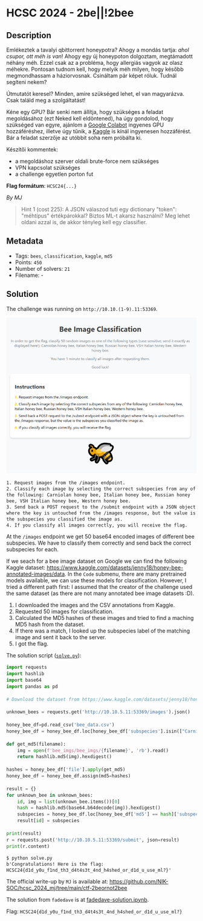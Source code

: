 # HCSC 2024 - 2be||!2bee

## Description

Emlékeztek a tavalyi qbittorrent honeypotra? Ahogy a mondás tartja: *ahol csupor, ott méh is van*! Ahogy egy új honeypoton dolgoztam, megtámadott néhány méh. Ezzel csak az a probléma, hogy allergiás vagyok az olasz méhekre. Pontosan tudnom kell, hogy melyik méh milyen, hogy később megmondhassam a háziorvosnak. Csináltam pár képet róluk. Tudnál segíteni nekem?

Útmutatót keresel? Minden, amire szükséged lehet, el van magyarázva. Csak találd meg a szolgáltatást!

Kéne egy GPU? Bár senki nem állítja, hogy szükséges a feladat megoldásához (ezt Neked kell eldöntened), ha úgy gondolod, hogy szükséged van egyre, ajánlom a [Google Colabot](https://colab.research.google.com/) ingyenes GPU hozzáféréshez, illetve úgy tűnik, a [Kaggle](https://www.kaggle.com/code/dansbecker/running-kaggle-kernels-with-a-gpu) is kínál ingyenesen hozzáférést. Bár a feladat szerzője az utóbbit soha nem próbálta ki.

Készítői kommentek:
* a megoldáshoz szerver oldali brute-force nem szükséges
* VPN kapcsolat szükséges
* a challenge egyetlen porton fut

**Flag formátum**: `HCSC24{...}`

*By MJ*

> Hint 1 (cost 225): A JSON válaszod tuti egy dictionary "token": "méhtípus" értékpárokkal? Biztos ML-t akarsz használni? Meg lehet oldani azzal is, de akkor tényleg kell egy classifier.

## Metadata

- Tags: `bees`, `classification`, `kaggle`, `md5`
- Points: `450`
- Number of solvers: `21`
- Filename: -

## Solution

The challenge was running on `http://10.10.(1-9).11:53369`.

![Main page](media/main-page.png)

```
1. Request images from the /images endpoint.
2. Classify each image by selecting the correct subspecies from any of the following: Carniolan honey bee, Italian honey bee, Russian honey bee, VSH Italian honey bee, Western honey bee.
3. Send back a POST request to the /submit endpoint with a JSON object where the key is untouched from the /images response, but the value is the subspecies you classified the image as.
4. If you classify all images correctly, you will receive the flag.
```

At the `/images` endpoint we get 50 base64 encoded images of different bee subspecies. We have to classify them correctly and send back the correct subspecies for each.

If we seach for a bee image dataset on Google we can find the following Kaggle dataset: <https://www.kaggle.com/datasets/jenny18/honey-bee-annotated-images/data>. In the `Code` submenu, there are many pretrained models available, we can use these models for classification. However, I tried a different path first: I assumed that the creator of the challenge used the same dataset (as there are not many annotated bee image datasets :D). 

1. I downloaded the images and the CSV annotations from Kaggle.
2. Requested 50 images for classification.
3. Calculated the MD5 hashes of these images and tried to find a maching MD5 hash from the dataset.
4. If there was a match, I looked up the subspecies label of the matching image and sent it back to the server.
5. I got the flag.

The solution script ([`solve.py`](files/solve.py)):

```python
import requests
import hashlib
import base64
import pandas as pd

# Download the dataset from https://www.kaggle.com/datasets/jenny18/honey-bee-annotated-images/data

unknown_bees = requests.get('http://10.10.5.11:53369/images').json()

honey_bee_df=pd.read_csv('bee_data.csv')
honey_bee_df = honey_bee_df.loc[honey_bee_df['subspecies'].isin(["Carniolan honey bee", "Italian honey bee", "Russian honey bee", "VSH Italian honey bee", "Western honey bee"])]

def get_md5(filename):
    img = open(f'bee_imgs/bee_imgs/{filename}', 'rb').read()
    return hashlib.md5(img).hexdigest()

hashes = honey_bee_df['file'].apply(get_md5)
honey_bee_df = honey_bee_df.assign(md5=hashes)

result = {}
for unknown_bee in unknown_bees:
    id, img = list(unknown_bee.items())[0]
    hash = hashlib.md5(base64.b64decode(img)).hexdigest()
    subspecies = honey_bee_df.loc[honey_bee_df['md5'] == hash]['subspecies'].values[0]
    result[id] = subspecies

print(result)
r = requests.post('http://10.10.5.11:53369/submit', json=result)
print(r.content)
```

```
$ python solve.py
b'Congratulations! Here is the flag: HCSC24{d1d_y0u_f1nd_th3_d4t4s3t_4nd_h4shed_or_d1d_u_use_ml?}'
```

The official write-up by `MJ` is available at: <https://github.com/NIK-SOC/hcsc_2024_mj/tree/main/ctf-2beornot2bee>

The solution from `fadedave` is at [fadedave-solution.ipynb](files/fadedave-solution.ipynb).

Flag: `HCSC24{d1d_y0u_f1nd_th3_d4t4s3t_4nd_h4shed_or_d1d_u_use_ml?}`
